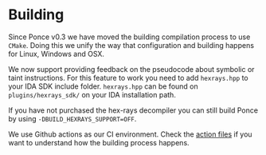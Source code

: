 # Building

Since Ponce v0.3 we have moved the building compilation process to use `CMake`. Doing this we unify the way that configuration and building happens for Linux, Windows and OSX. 

We now support providing feedback on the pseudocode about symbolic or taint instructions. For this feature to work you need to add `hexrays.hpp` to your IDA SDK include folder. `hexrays.hpp` can be found on `plugins/hexrays_sdk/` on your IDA installation path. 

If you have not purchased the hex-rays decompiler you can still build Ponce by using `-DBUILD_HEXRAYS_SUPPORT=OFF`. 

We use Github actions as our CI environment. Check the [action files](https://github.com/illera88/Ponce/tree/master/.github/workflows) if you want to understand how the building process happens.